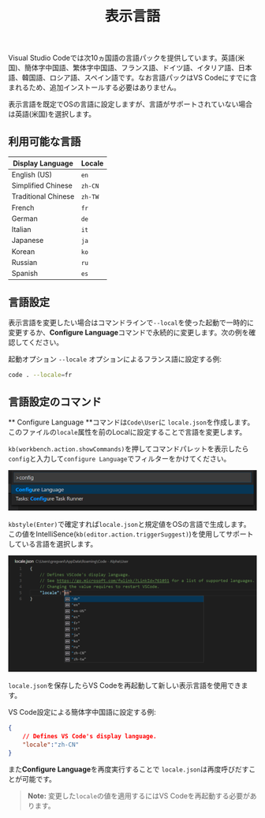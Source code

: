 ﻿---
title: 表示言語
MetaDescription: How to change the display language (locale) of Visual Studio Code.
commitid: 42757495f4d9a4a7a959e45a7eb459c388b04aaf
---

Visual Studio Codeでは次10ヵ国語の言語パックを提供しています。英語(米国)、簡体字中国語、繁体字中国語、フランス語、ドイツ語、イタリア語、日本語、韓国語、ロシア語、スペイン語です。なお言語パックはVS Codeにすでに含まれるため、追加インストールする必要はありません。

表示言語を既定でOSの言語に設定しますが、言語がサポートされていない場合は英語(米国)を選択します。

## 利用可能な言語 <a id="available-locales"></a>

Display Language | Locale
-----------------|-------
English (US) | `en`
Simplified Chinese | `zh-CN`
Traditional Chinese | `zh-TW`
French | `fr`
German | `de`
Italian | `it`
Japanese | `ja`
Korean | `ko`
Russian | `ru`
Spanish | `es`

## 言語設定 <a id="setting-the-language"></a>

表示言語を変更したい場合はコマンドラインで`--local`を使った起動で一時的に変更するか、**Configure Language**コマンドで永続的に変更します。次の例を確認してください。

起動オプション `--locale` オプションによるフランス語に設定する例:

```bash
code . --locale=fr
```

## 言語設定のコマンド <a id="configure-language-command"></a>

** Configure Language **コマンドは`Code\User`に `locale.json`を作成します。このファイルの`locale`属性を前のLocalに設定することで言語を変更します。

`kb(workbench.action.showCommands)`を押してコマンドパレットを表示したら`config`と入力して`configure Language`でフィルターをかけてください。

![configure language command ](images/locales/configure-language-command.png)

`kbstyle(Enter)`で確定すれば`locale.json`と規定値をOSの言語で生成します。この値をIntelliSence(`kb(editor.action.triggerSuggest)`)を使用してサポートしている言語を選択します。

![locale IntelliSense](images/locales/locale-intellisense.png)

`locale.json`を保存したらVS Codeを再起動して新しい表示言語を使用できます。

VS Code設定による簡体字中国語に設定する例:

```json
{
    // Defines VS Code's display language.
    "locale":"zh-CN"
}
```

また**Configure Language**を再度実行することで `locale.json`は再度呼びだすことが可能です。

>**Note:** 変更した`locale`の値を適用するにはVS Codeを再起動する必要があります。
